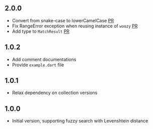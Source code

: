 ## 2.0.0

- Convert from snake-case to lowerCamelCase [PR](https://github.com/IvoriApp/woozy-search/pull/5)
- Fix RangeError exception when reusing instance of `woozy` [PR](https://github.com/IvoriApp/woozy-search/pull/4)
- Add type to `MatchResult` [PR](https://github.com/IvoriApp/woozy-search/pull/2)

## 1.0.2

- Add comment documentations
- Provide `example.dart` file 

## 1.0.1

- Relax dependency on collection versions

## 1.0.0

- Initial version, supporting fuzzy search with Levenshtein distance

